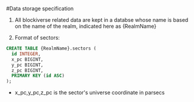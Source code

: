 
#Data storage specification

1. All blockiverse related data are kept in a databse whose name is based on the name of the realm, indicated here as {RealmName}

2. Format of sectors:
```SQL
CREATE TABLE {RealmName}.sectors (
  id INTEGER,
  x_pc BIGINT,
  y_pc BIGINT,
  z_pc BIGINT,
  PRIMARY KEY (id ASC)
);
```
 * x_pc,y_pc,z_pc is the sector's universe coordinate in parsecs
